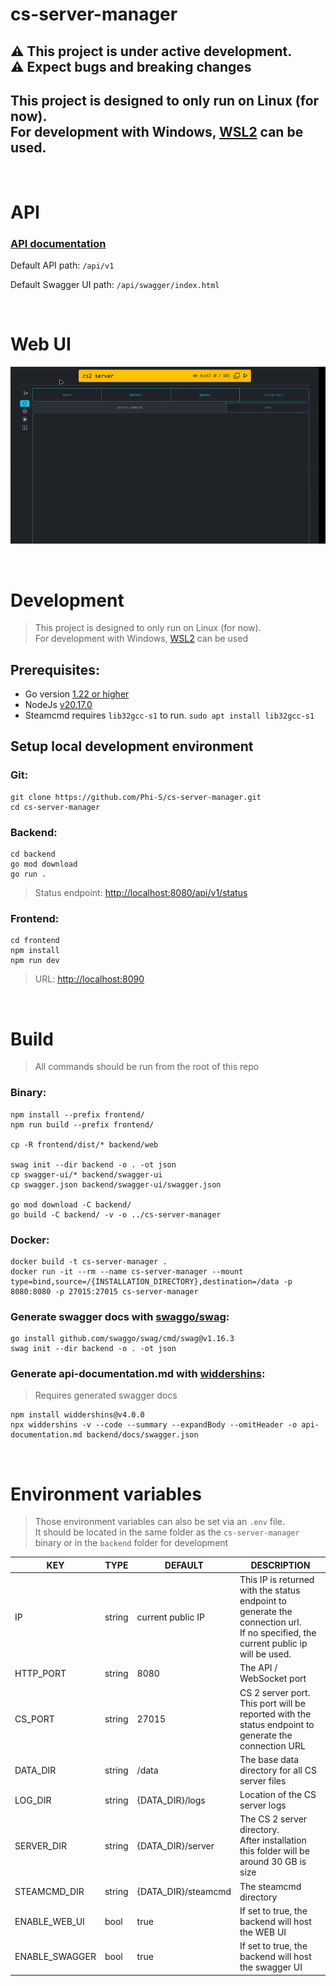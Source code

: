 # cs-server-manager

## :warning: This project is under active development.<br/>:warning: Expect bugs and breaking changes

## This project is designed to only run on Linux (for now).<br/>For development with Windows, [WSL2](https://learn.microsoft.com/windows/wsl/install) can be used.

<br/>

# API

### [API documentation](api-documentation.md)

Default API path: `/api/v1`

Default Swagger UI path: `/api/swagger/index.html`

<br/>

# Web UI

![Web UI](web-ui-start-server.gif)

<br/>

# Development

> This project is designed to only run on Linux (for now).<br/>
> For development with Windows, [WSL2](https://learn.microsoft.com/windows/wsl/install) can be used

## Prerequisites:

- Go version [1.22 or higher](https://go.dev/doc/install)
- NodeJs [v20.17.0](https://nodejs.org/en)
- Steamcmd requires `lib32gcc-s1` to run.
  `sudo apt install lib32gcc-s1`

## Setup local development environment

### Git:

```
git clone https://github.com/Phi-S/cs-server-manager.git
cd cs-server-manager
```

### Backend:

```
cd backend
go mod download
go run .
```

> Status endpoint: [http://localhost:8080/api/v1/status](http://localhost:8080/api/v1/status) <br/>

### Frontend:

```
cd frontend
npm install
npm run dev
```

> URL: [http://localhost:8090](http://localhost:8090)

<br/>

# Build

> All commands should be run from the root of this repo

### Binary:

```
npm install --prefix frontend/
npm run build --prefix frontend/

cp -R frontend/dist/* backend/web

swag init --dir backend -o . -ot json
cp swagger-ui/* backend/swagger-ui
cp swagger.json backend/swagger-ui/swagger.json

go mod download -C backend/
go build -C backend/ -v -o ../cs-server-manager
```

### Docker:

```
docker build -t cs-server-manager .
docker run -it --rm --name cs-server-manager --mount type=bind,source=/{INSTALLATION_DIRECTORY},destination=/data -p 8080:8080 -p 27015:27015 cs-server-manager
```

### Generate swagger docs with [swaggo/swag](https://github.com/swaggo/swag):

```
go install github.com/swaggo/swag/cmd/swag@v1.16.3
swag init --dir backend -o . -ot json
```

### Generate api-documentation.md with [widdershins](https://github.com/Mermade/widdershins):

> Requires generated swagger docs

```
npm install widdershins@v4.0.0
npx widdershins -v --code --summary --expandBody --omitHeader -o api-documentation.md backend/docs/swagger.json
```

<br/>

# Environment variables

> Those environment variables can also be set via an `.env` file.
> <br/>
> It should be located in the same folder as the `cs-server-manager` binary or in the `backend` folder for development

| KEY            | TYPE   | DEFAULT             | DESCRIPTION                                                                                                                           |
| -------------- | ------ | ------------------- | ------------------------------------------------------------------------------------------------------------------------------------- |
| IP             | string | current public IP   | This IP is returned with the status endpoint to generate the connection url.<br/>If no specified, the current public ip will be used. |
| HTTP_PORT      | string | 8080                | The API / WebSocket port                                                                                                              |
| CS_PORT        | string | 27015               | CS 2 server port. This port will be reported with the status endpoint to generate the connection URL                                  |
| DATA_DIR       | string | /data               | The base data directory for all CS server files                                                                                       |
| LOG_DIR        | string | {DATA_DIR}/logs     | Location of the CS server logs                                                                                                        |
| SERVER_DIR     | string | {DATA_DIR}/server   | The CS 2 server directory.<br/>After installation this folder will be around 30 GB is size                                            |
| STEAMCMD_DIR   | string | {DATA_DIR}/steamcmd | The steamcmd directory                                                                                                                |
| ENABLE_WEB_UI  | bool   | true                | If set to true, the backend will host the WEB UI                                                                                      |
| ENABLE_SWAGGER | bool   | true                | If set to true, the backend will host the swagger UI                                                                                  |
